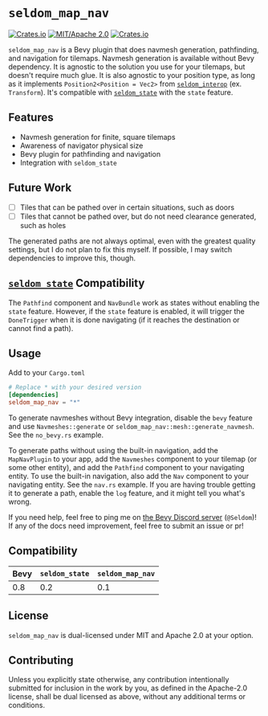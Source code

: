 # `seldom_map_nav`

[![Crates.io](https://img.shields.io/crates/v/seldom_map_nav.svg)](https://crates.io/crates/seldom_map_nav)
[![MIT/Apache 2.0](https://img.shields.io/badge/license-MIT%2FApache-blue.svg)](https://github.com/Seldom-SE/seldom_map_nav#license)
[![Crates.io](https://img.shields.io/crates/d/seldom_map_nav.svg)](https://crates.io/crates/seldom_map_nav)

`seldom_map_nav` is a Bevy plugin that does navmesh generation, pathfinding, and navigation
for tilemaps. Navmesh generation is available without Bevy dependency. It is agnostic
to the solution you use for your tilemaps, but doesn't require much glue. It is also agnostic
to your position type, as long as it implements `Position2<Position = Vec2>`
from [`seldom_interop`](https://github.com/Seldom-SE/seldom_interop) (ex. `Transform`).
It's compatible with [`seldom_state`](https://github.com/Seldom-SE/seldom_state)
with the `state` feature.

## Features

* Navmesh generation for finite, square tilemaps
* Awareness of navigator physical size
* Bevy plugin for pathfinding and navigation
* Integration with `seldom_state`

## Future Work

- [ ] Tiles that can be pathed over in certain situations, such as doors
- [ ] Tiles that cannot be pathed over, but do not need clearance generated, such as holes

The generated paths are not always optimal, even with the greatest quality settings,
but I do not plan to fix this myself. If possible, I may switch dependencies to improve this,
though.

## [`seldom_state`](https://github.com/Seldom-SE/seldom_state) Compatibility

The `Pathfind` component and `NavBundle` work as states without enabling the `state` feature.
However, if the `state` feature is enabled, it will trigger the `DoneTrigger` when it is done
navigating (if it reaches the destination or cannot find a path).

## Usage

Add to your `Cargo.toml`

```toml
# Replace * with your desired version
[dependencies]
seldom_map_nav = "*"
```

To generate navmeshes without Bevy integration, disable the `bevy` feature
and use `Navmeshes::generate` or `seldom_map_nav::mesh::generate_navmesh`.
See the `no_bevy.rs` example.

To generate paths without using the built-in navigation, add the `MapNavPlugin` to your app,
add the `Navmeshes` component to your tilemap (or some other entity), and add
the `Pathfind` component to your navigating entity. To use the built-in navigation, also add
the `Nav` component to your navigating entity. See the `nav.rs` example. If you are having trouble
getting it to generate a path, enable the `log` feature, and it might tell you what's wrong.

If you need help, feel free to ping me
on [the Bevy Discord server](https://discord.com/invite/bevy) (`@Seldom`)! If any of the docs
need improvement, feel free to submit an issue or pr!

## Compatibility

| Bevy | `seldom_state` | `seldom_map_nav` |
| ---- | -------------- | ---------------- |
| 0.8  | 0.2            | 0.1              |

## License

`seldom_map_nav` is dual-licensed under MIT and Apache 2.0 at your option.

## Contributing

Unless you explicitly state otherwise, any contribution intentionally submitted for inclusion
in the work by you, as defined in the Apache-2.0 license, shall be dual licensed as above,
without any additional terms or conditions.
